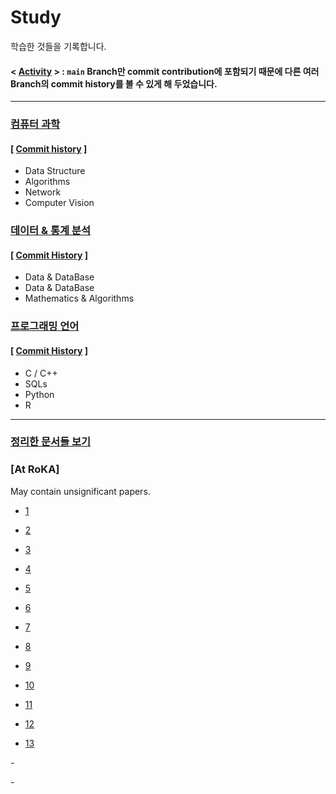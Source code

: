 # Study 
학습한 것들을 기록합니다. 

#### < [Activity](https://github.com/CharmStrange/Study/activity) > : `main` Branch만 commit contribution에 포함되기 때문에 다른 여러 Branch의 commit history를 볼 수 있게 해 두었습니다. 
---
### [**컴퓨터 과학**](https://github.com/CharmStrange/Study/tree/%EC%BB%B4%ED%93%A8%ED%84%B0_%EA%B3%BC%ED%95%99)

#### [ [Commit history](https://github.com/CharmStrange/Study/commits/%EC%BB%B4%ED%93%A8%ED%84%B0_%EA%B3%BC%ED%95%99) ]

- Data Structure
- Algorithms
- Network
- Computer Vision
### [**데이터 & 통계 분석**](https://github.com/CharmStrange/Study/tree/%EC%9D%B8%EA%B3%B5%EC%A7%80%EB%8A%A5)

#### [ [Commit History](https://github.com/CharmStrange/Study/commits/%EC%9D%B8%EA%B3%B5%EC%A7%80%EB%8A%A5) ]

- Data & DataBase
- Data & DataBase
- Mathematics & Algorithms
<!--
### [**서비스 & 서버**](https://github.com/CharmStrange/Study/tree/%EC%84%9C%EB%B9%84%EC%8A%A4_%EC%84%9C%EB%B2%84)

#### [ [Commit History](https://github.com/CharmStrange/Study/commits/%EC%84%9C%EB%B9%84%EC%8A%A4_%EC%84%9C%EB%B2%84) ]

- Back-End
- ...
- ...

-->
### [**프로그래밍 언어**](https://github.com/CharmStrange/Study/tree/%ED%94%84%EB%A1%9C%EA%B7%B8%EB%9E%98%EB%B0%8D_%EC%96%B8%EC%96%B4)

#### [ [Commit History](https://github.com/CharmStrange/Study/commits/%ED%94%84%EB%A1%9C%EA%B7%B8%EB%9E%98%EB%B0%8D_%EC%96%B8%EC%96%B4) ]

- C / C++
- SQLs
- Python
- R
- - -

### [정리한 문서들 보기](https://github.com/CharmStrange/Study/issues)

<!--
### [Study with Obsidian](https://github.com/CharmStrange/Obsidian)
-->

### [At RoKA]

May contain unsignificant papers.

- [1](https://m.blog.naver.com/zetmond/223740671589)

- [2](https://m.blog.naver.com/zetmond/223742141700)

- [3](https://m.blog.naver.com/zetmond/223744103227)

- [4](https://m.blog.naver.com/zetmond/223745157203)

- [5](https://m.blog.naver.com/zetmond/223752649676)

- [6](https://m.blog.naver.com/zetmond/223753798986)

- [7](https://m.blog.naver.com/zetmond/223761551024)

- [8](https://m.blog.naver.com/zetmond/223769611053)

- [9](https://m.blog.naver.com/zetmond/223770534427)

- [10](https://m.blog.naver.com/zetmond/223779772940)

- [11](https://m.blog.naver.com/zetmond/223780483110)

- [12](https://m.blog.naver.com/zetmond/223781811675)

- [13](https://m.blog.naver.com/zetmond/223784829169)

-[]()

-[]()